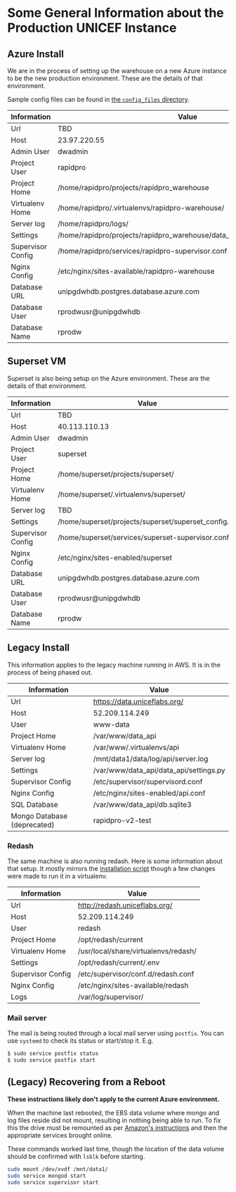 # Some General Information about the Production UNICEF Instance

## Azure Install

We are in the process of setting up the warehouse on a new Azure instance to be
the new production environment.
These are the details of that environment.

Sample config files can be found in [the `config_files` directory](./config_files/).

| Information | Value |
| ----------- | ----- |
| Url  | TBD |
| Host  | 23.97.220.55 |
| Admin User | dwadmin |
| Project User | rapidpro |
| Project Home | /home/rapidpro/projects/rapidpro_warehouse |
| Virtualenv Home | /home/rapidpro/.virtualenvs/rapidpro-warehouse/ |
| Server log | /home/rapidpro/logs/ |
| Settings | /home/rapidpro/projects/rapidpro_warehouse/data_api/settings_production.py |
| Supervisor Config | /home/rapidpro/services/rapidpro-supervisor.conf |
| Nginx Config | /etc/nginx/sites-available/rapidpro-warehouse |
| Database URL | unipgdwhdb.postgres.database.azure.com |
| Database User | rprodwusr@unipgdwhdb |
| Database Name | rprodw |


## Superset VM

Superset is also being setup on the Azure environment.
These are the details of that environment.

| Information | Value |
| ----------- | ----- |
| Url  | TBD |
| Host  | 40.113.110.13 |
| Admin User | dwadmin |
| Project User | superset |
| Project Home | /home/superset/projects/superset/ |
| Virtualenv Home | /home/superset/.virtualenvs/superset/ |
| Server log | TBD |
| Settings | /home/superset/projects/superset/superset_config.py |
| Supervisor Config | /home/superset/services/superset-supervisor.conf |
| Nginx Config | /etc/nginx/sites-enabled/superset |
| Database URL | unipgdwhdb.postgres.database.azure.com |
| Database User | rprodwusr@unipgdwhdb |
| Database Name | rprodw |

## Legacy Install

This information applies to the legacy machine running in AWS.
It is in the process of being phased out.

| Information | Value |
| ----------- | ----- |
| Url  | https://data.uniceflabs.org/ |
| Host  | 52.209.114.249 |
| User | www-data |
| Project Home | /var/www/data_api |
| Virtualenv Home | /var/www/.virtualenvs/api |
| Server log | /mnt/data1/data/log/api/server.log |
| Settings | /var/www/data_api/data_api/settings.py |
| Supervisor Config | /etc/supervisor/supervisord.conf |
| Nginx Config | /etc/nginx/sites-enabled/api.conf |
| SQL Database | /var/www/data_api/db.sqlite3 |
| Mongo Database (deprecated) | rapidpro-v2-test |

### Redash

The same machine is also running redash.
Here is some information about that setup.
It mostly mirrors the [installation script](https://raw.githubusercontent.com/getredash/redash/master/setup/ubuntu/bootstrap.sh)
though a few changes were made to run it in a virtualenv.

| Information | Value |
| ----------- | ----- |
| Url  | http://redash.uniceflabs.org/ |
| Host  | 52.209.114.249 |
| User | redash |
| Project Home | /opt/redash/current |
| Virtualenv Home | /usr/local/share/virtualenvs/redash/ |
| Settings | /opt/redash/current/.env |
| Supervisor Config | /etc/supervisor/conf.d/redash.conf |
| Nginx Config | /etc/nginx/sites-available/redash |
| Logs | /var/log/supervisor/ |


### Mail server

The mail is being routed through a local mail server using `postfix`.
You can use `systemd` to check its status or start/stop it. E.g.

```bash
$ sudo service postfix status
$ sudo service postfix start
```

## (Legacy) Recovering from a Reboot

**These instructions likely don't apply to the current Azure environment.**

When the machine last rebooted, the EBS data volume where mongo and log files reside did not mount, 
resulting in nothing being able to run. 
To fix this the drive must be remounted as per [Amazon's instructions](https://docs.aws.amazon.com/AWSEC2/latest/UserGuide/ebs-using-volumes.html)
and then the appropriate services brought online.

These commands worked last time, though the location of the data volume should be confirmed
with `lsblk` before starting.

```bash
sudo mount /dev/xvdf /mnt/data1/
sudo service mongod start
sudo service supervisor start
```
